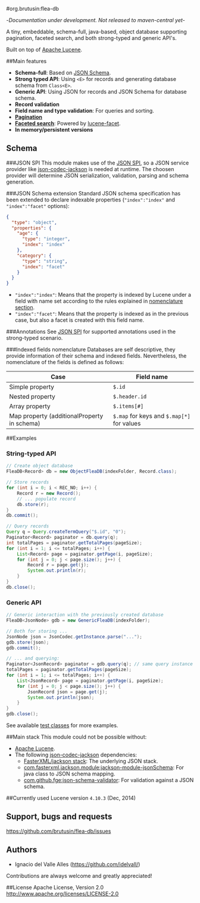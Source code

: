 #org.brutusin:flea-db 

-*Documentation under development. Not released to maven-central yet*-

A tiny, embeddable, schema-full, java-based, object database supporting pagination, faceted search, and both strong-typed and generic API's. 

Built on top of [Apache Lucene](http://lucene.apache.org/core/).

##Main features
* **Schema-full**: Based on [JSON Schema](http://json-schema.org/).
* **Strong typed API**: Using `<E>` for records and generating database schema from `Class<E>`.
* **Generic API**: Using JSON for records and JSON Schema for database schema.
* **Record validation**
* **Field name and type validation**: For queries and sorting.
* [**Pagination**](http://en.wikipedia.org/wiki/Pagination#Pagination_in_web_content)
* [**Faceted search**](http://en.wikipedia.org/wiki/Faceted_search): Powered by [lucene-facet](http://lucene.apache.org/core/4_10_3/facet/index.html).
* **In memory/persistent versions**

## Schema
###JSON SPI
This module makes use of the [JSON SPI](https://github.com/brutusin/commons/blob/master/README.md#json-spi), so a JSON service provider like [json-codec-jackson](https://github.com/brutusin/json-codec-jackson) is needed at runtime. The choosen provider will determine JSON serialization, validation, parsing and schema generation.

###JSON Schema extension
Standard JSON schema specification has been extended to declare indexable properties (`"index":"index"` and `"index":"facet"` options):
```json
{
  "type": "object",
  "properties": {
    "age": {
      "type": "integer",
      "index": "index"
    },
    "category": {
      "type": "string",
      "index": "facet"
    }
  }
}
```
* `"index":"index"`: Means that the property is indexed by Lucene under a field with name set according to the rules explained in [nomenclature section](#indexed-fields-nomenclature).
* `"index":"facet"`: Means that the property is indexed as in the previous case, but also a facet is created with this field name.

###Annotations
See [JSON SPI](https://github.com/brutusin/commons/blob/master/README.md#json-spi) for supported annotations used in the strong-typed scenario.

###Indexed fields nomenclature
Databases are self descriptive, they provide information of their schema and indexed fields. Nevertheless, the nomenclature of the fields is defined as follows:

Case | Field name
-----| ---------
Simple property| `$.id`
Nested property| `$.header.id`
Array property| `$.items[#]`
Map property (additionalProperty in schema)| `$.map` for keys and `$.map[*]` for values

##Examples
### **String-typed API**
```java 
// Create object database
FleaDB<Record> db = new ObjectFleaDB(indexFolder, Record.class);

// Store records
for (int i = 0; i < REC_NO; i++) {
    Record r = new Record();
    // ... populate record
    db.store(r);
}
db.commit();

// Query records
Query q = Query.createTermQuery("$.id", "0");
Paginator<Record> paginator = db.query(q);
int totalPages = paginator.getTotalPages(pageSize);
for (int i = 1; i <= totalPages; i++) {
    List<Record> page = paginator.getPage(i, pageSize);
    for (int j = 0; j < page.size(); j++) {
        Record r = page.get(j);
        System.out.println(r);
    }
}
db.close();
``` 
### **Generic API**
```java 
// Generic interaction with the previously created database
FleaDB<JsonNode> gdb = new GenericFleaDB(indexFolder);

// Both for storing ...
JsonNode json = JsonCodec.getInstance.parse("...");
gdb.store(json);
gdb.commit();

// ... and querying:
Paginator<JsonRecord> paginator = gdb.query(q); // same query instance
totalPages = paginator.getTotalPages(pageSize);
for (int i = 1; i <= totalPages; i++) {
    List<JsonRecord> page = paginator.getPage(i, pageSize);
    for (int j = 0; j < page.size(); j++) {
        JsonRecord json = page.get(j);
        System.out.println(json);
    }
}
gdb.close();
```

See available [test classes](src/test/java/org/brutusin/fleadb/impl/) for more examples.

##Main stack
This module could not be possible without:
* [Apache Lucene](http://lucene.apache.org/core/).
* The following [json-codec-jackson](https://github.com/brutusin/json-codec-jackson) dependencies:
  * [FasterXML/jackson stack](https://github.com/FasterXML/jackson): The underlying JSON stack.
  * [com.fasterxml.jackson.module:jackson-module-jsonSchema](https://github.com/FasterXML/jackson-module-jsonSchema): For java class to JSON schema mapping.
  * [com.github.fge:json-schema-validator](https://github.com/fge/json-schema-validator): For validation against a JSON schema.

##Currently used Lucene version
`4.10.3` (Dec, 2014)

## Support, bugs and requests
https://github.com/brutusin/flea-db/issues

## Authors

- Ignacio del Valle Alles (<https://github.com/idelvall/>)

Contributions are always welcome and greatly appreciated!

##License
Apache License, Version 2.0
http://www.apache.org/licenses/LICENSE-2.0

